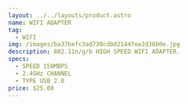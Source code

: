 ```yaml
---
layout: ../../layouts/product.astro
name: WIFI ADAPTER
tag:
  - WIFI
img: /images/ba37befc3ad730cdbd2144fee2d36b0e.jpg
description: 802.11n/g/b HIGH SPEED WIFI ADAPTER.
specs:
  - SPEED 150MBPS
  - 2.4GHz CHANNEL
  - TYPE USB 2.0
price: $25.00
---
```

